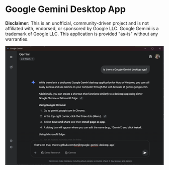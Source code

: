 # Google Gemini Desktop App

**Disclaimer:** This is an unofficial, community-driven project and is not affiliated with, endorsed, or sponsored by Google LLC. Google Gemini is a trademark of Google LLC. This application is provided "as-is" without any warranties.

![Screenshot of the Google Gemini Desktop App](docs/screenshot.png)